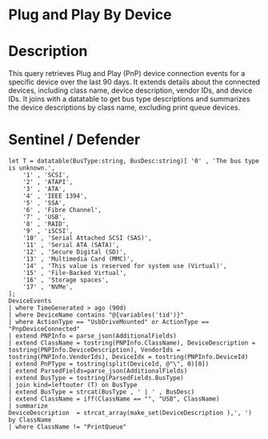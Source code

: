 # Plug and Play By  Device

# Description
This query retrieves Plug and Play (PnP) device connection events for a specific device over the last 90 days. It extends details about the connected devices, including class name, device description, vendor IDs, and device IDs. It joins with a datatable to get bus type descriptions and summarizes the device descriptions by class name, excluding print queue devices.

# Sentinel / Defender
```kql
let T = datatable(BusType:string, BusDesc:string)[ '0' , 'The bus type is unknown.',
    '1' , 'SCSI',
    '2' , 'ATAPI',
    '3' , 'ATA',
    '4' , 'IEEE 1394',
    '5' , 'SSA',
    '6' , 'Fibre Channel',
    '7' , 'USB',
    '8' , 'RAID',
    '9' , 'iSCSI',
    '10' , 'Serial Attached SCSI (SAS)',
    '11' , 'Serial ATA (SATA)',
    '12' , 'Secure Digital (SD)',
    '13' , 'Multimedia Card (MMC)',
    '14' , 'This value is reserved for system use (Virtual)',
    '15' , 'File-Backed Virtual',
    '16' , 'Storage spaces',
    '17' , 'NVMe',
];
DeviceEvents
| where TimeGenerated > ago (90d)
| where DeviceName contains "@{variables('tid')}"
| where ActionType == "UsbDriveMounted" or ActionType == "PnpDeviceConnected"
| extend PNPInfo = parse_json(AdditionalFields)
| extend ClassName = tostring(PNPInfo.ClassName), DeviceDescription = tostring(PNPInfo.DeviceDescription), VendorIds = tostring(PNPInfo.VendorIds), DeviceIdx = tostring(PNPInfo.DeviceId)
| extend PnPType = tostring(split(DeviceId, @"\", 0)[0])
| extend ParsedFields=parse_json(AdditionalFields)
| extend BusType = tostring(ParsedFields.BusType)
| join kind=leftouter (T) on BusType
| extend BusType = strcat(BusType , ' | ' , BusDesc)
| extend ClassName = iff(ClassName == "", "USB", ClassName)
| summarize 
DeviceDescription  = strcat_array(make_set(DeviceDescription ),', ')
by ClassName
| where ClassName != "PrintQueue"
```
